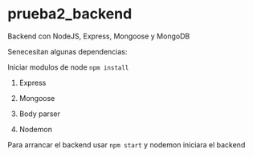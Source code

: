 # prueba2_backend
Backend con NodeJS, Express, Mongoose y MongoDB

Senecesitan algunas dependencias:

Iniciar modulos de node `npm install`

1.  Express

2.  Mongoose

3.  Body parser

4.  Nodemon

Para arrancar el backend usar `npm start` y nodemon iniciara el backend
